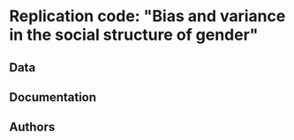 # Replication code: "Bias and variance in the social structure of gender"

## Data

## Documentation

## Authors

